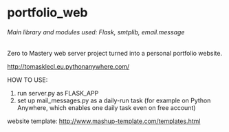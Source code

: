 # portfolio_web
###### Main library and modules used: Flask, smtplib, email.message

Zero to Mastery web server project turned into a personal portfolio website.

http://tomasklecl.eu.pythonanywhere.com/


HOW TO USE:
1) run server.py as FLASK_APP
2) set up mail_messages.py as a daily-run task (for example on Python Anywhere, which enables one daily task even on free account)

website template: http://www.mashup-template.com/templates.html
